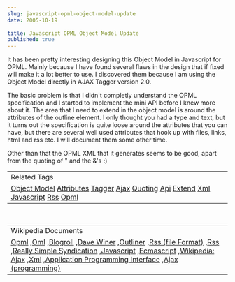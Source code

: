 ```yaml
---
slug: javascript-opml-object-model-update
date: 2005-10-19
 
title: Javascript OPML Object Model Update
published: true
---
```

It has been pretty interesting designing this Object Model in Javascript for OPML.  Mainly because I have found several flaws in the design that if fixed will make it a lot better to use.  I discovered them because I am using the Object Model directly in AJAX Tagger version 2.0.<p />The basic problem is that I didn't completly understand the OPML specification and I started to implement the mini API before I knew more about it.  The area that I need to extend in the object model is around the attributes of the outline element.  I only thought you had a type and text, but it turns out the specification is quite loose around the attributes that you can have, but there are several well used attributes that hook up with files, links, html and rss etc.  I will document them some other time.<p />Other than that the OPML XML that it generates seems to be good, apart from the quoting of " and the &amp;'s :)<p /><table class="TechnoratiHead TagHeader">
<tr><td>Related Tags</td></tr>
<tr class="Technorati"><td>
<a href="https://paul.kinlan.me/tags/Object%20Model" class="Tag" rel="tag">Object Model</a> <a href="https://paul.kinlan.me/tags/Attributes" class="Tag" rel="tag">Attributes</a> <a href="https://paul.kinlan.me/tags/Tagger" class="Tag" rel="tag">Tagger</a> <a href="https://paul.kinlan.me/tags/Ajax" class="Tag" rel="tag">Ajax</a> <a href="https://paul.kinlan.me/tags/Quoting" class="Tag" rel="tag">Quoting</a> <a href="https://paul.kinlan.me/tags/Api" class="Tag" rel="tag">Api</a> <a href="https://paul.kinlan.me/tags/Extend" class="Tag" rel="tag">Extend</a> <a href="https://paul.kinlan.me/tags/Xml" class="Tag" rel="tag">Xml</a> <a href="https://paul.kinlan.me/tags/Javascript" class="Tag" rel="tag">Javascript</a> <a href="https://paul.kinlan.me/tags/Rss" class="Tag" rel="tag">Rss</a> <a href="https://paul.kinlan.me/tags/Opml" class="Tag" rel="tag">Opml</a>
</td></tr>
</table><br /><table class="TechnoratiHead TagHeader">
<tr><td>Wikipedia Documents</td></tr>
<tr class="Technorati"><td>
<a href="http://en.wikipedia.org/wiki/OPML">Opml</a> ,<a href="http://en.wikipedia.org/wiki/OML">Oml</a> ,<a href="http://en.wikipedia.org/wiki/Blogroll">Blogroll</a> ,<a href="http://en.wikipedia.org/wiki/Dave_Winer">Dave Winer</a> ,<a href="http://en.wikipedia.org/wiki/Outliner">Outliner</a> ,<a href="http://en.wikipedia.org/wiki/RSS_(protocol)">Rss (file Format)</a> ,<a href="http://en.wikipedia.org/wiki/RSS">Rss</a> ,<a href="http://en.wikipedia.org/wiki/Really_Simple_Syndication">Really Simple Syndication</a> ,<a href="http://en.wikipedia.org/wiki/JavaScript">Javascript</a> ,<a href="http://en.wikipedia.org/wiki/ECMAScript">Ecmascript</a> ,<a href="http://en.wikipedia.org/wiki/AJAX">Wikipedia: Ajax</a> ,<a href="http://en.wikipedia.org/wiki/XML">Xml</a> ,<a href="http://en.wikipedia.org/wiki/API">Application Programming Interface</a> ,<a href="http://en.wikipedia.org/wiki/Ajax_(programming)">Ajax (programming)</a>
</td></tr>
</table><div class="blogger-post-footer"><img class="posterous_download_image" src="https://blogger.googleusercontent.com/tracker/8109338-112976068184034786?l=www.kinlan.co.uk%2Findex.html" height="1" alt="" width="1" /></div>

